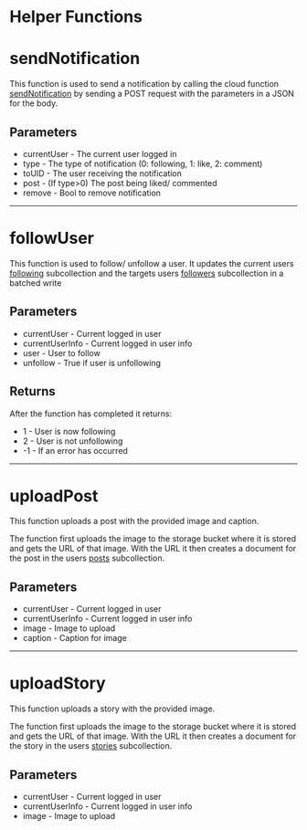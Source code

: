 # **Helper Functions**
# sendNotification
This function is used to send a notification by calling the cloud function [sendNotification](./CloudFunctions#sendNotification) by sending a POST request with the parameters in a JSON for the body.

## Parameters
 * currentUser - The current user logged in
 * type - The type of notification (0: following, 1: like, 2: comment)
 * toUID - The user receiving the notification
 * post - (If type>0) The post being liked/ commented
 * remove - Bool to remove notification

---
 # followUser
 This function is used to follow/ unfollow a user. It updates the current users [following](./Firestore.md#Following) subcollection and the targets users [followers](./Firestore.md#Followers) subcollection in a batched write

 ## Parameters
 * currentUser - Current logged in user
 * currentUserInfo - Current logged in user info
 * user - User to follow
 * unfollow - True if user is unfollowing

 ## Returns
After the function has completed it returns:
* 1 - User is now following
* 2 - User is not unfollowing
* -1 - If an error has occurred

---
# uploadPost
This function uploads a post with the provided image and caption. 

The function first uploads the image to the storage bucket where it is stored and gets the URL of that image. With the URL it then creates a document for the post in the users [posts](./Firestore.md#Posts) subcollection.


## Parameters
 * currentUser - Current logged in user
 * currentUserInfo - Current logged in user info
 * image - Image to upload
 * caption - Caption for image



---
# uploadStory
This function uploads a story with the provided image.

The function first uploads the image to the storage bucket where it is stored and gets the URL of that image. With the URL it then creates a document for the story in the users [stories](./Firestore.md#Stories) subcollection.


## Parameters
 * currentUser - Current logged in user
 * currentUserInfo - Current logged in user info
 * image - Image to upload
